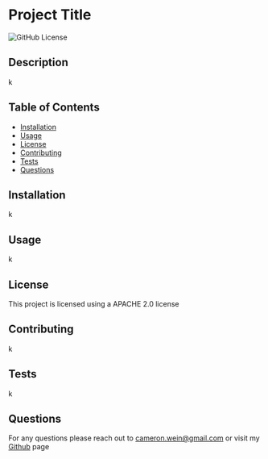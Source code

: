 # Project Title
  ![GitHub License](https://img.shields.io/badge/license-APACHE_2.0-brightgreen.svg)
  ## Description

  k


  ## Table of Contents

  * [Installation](#installation)
  * [Usage](#usage)
  * [License](#license)
  * [Contributing](#contributing)
  * [Tests](#tests)
  * [Questions](#questions)
  
  
  ## Installation

  k


  ## Usage

  k


  ## License

  This project is licensed using a APACHE 2.0 license


  ## Contributing

  k


  ## Tests

  k


  ## Questions

  For any questions please reach out to cameron.wein@gmail.com or visit my [Github](https://github.com/cameronwein/) page 




